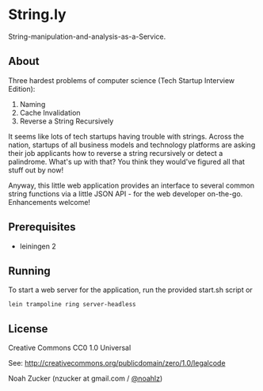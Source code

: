 # String.ly 

String-manipulation-and-analysis-as-a-Service.

## About

Three hardest problems of computer science (Tech Startup Interview Edition):

  1. Naming
  2. Cache Invalidation
  3. Reverse a String Recursively

It seems like lots of tech startups having trouble with strings. Across the nation, startups of all business models and technology platforms are asking their job applicants how to reverse a string recursively or detect a palindrome. What's up with that? You think they would've figured all that stuff out by now!

Anyway, this little web application provides an interface to several common string functions via a little JSON API - for the web developer on-the-go. Enhancements welcome! 

## Prerequisites

- leiningen 2

## Running

To start a web server for the application, run the provided start.sh script or

    lein trampoline ring server-headless

## License

Creative Commons CC0 1.0 Universal 

See: http://creativecommons.org/publicdomain/zero/1.0/legalcode

Noah Zucker (nzucker at gmail.com / [@noahlz](http://twitter.com/noahlz))
